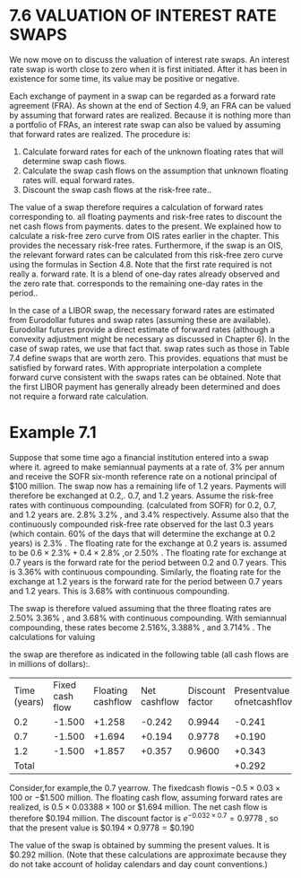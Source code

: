 # 7.6 VALUATION OF INTEREST RATE SWAPS  

We now move on to discuss the valuation of interest rate swaps. An interest rate swap is worth close to zero when it is first initiated. After it has been in existence for some time, its value may be positive or negative.  

Each exchange of payment in a swap can be regarded as a forward rate agreement (FRA). As shown at the end of Section 4.9, an FRA can be valued by assuming that forward rates are realized. Because it is nothing more than a portfolio of FRAs, an interest rate swap can also be valued by assuming that forward rates are realized. The procedure is:  

1. Calculate forward rates for each of the unknown floating rates that will determine swap cash flows.   
2. Calculate the swap cash flows on the assumption that unknown floating rates will. equal forward rates.   
3. Discount the swap cash flows at the risk-free rate..  

The value of a swap therefore requires a calculation of forward rates corresponding to. all floating payments and risk-free rates to discount the net cash flows from payments. dates to the present. We explained how to calculate a risk-free zero curve from OIS rates earlier in the chapter. This provides the necessary risk-free rates. Furthermore, if the swap is an OIS, the relevant forward rates can be calculated from this risk-free zero curve using the formulas in Section 4.8. Note that the first rate required is not really a. forward rate. It is a blend of one-day rates already observed and the zero rate that. corresponds to the remaining one-day rates in the period..  

In the case of a LIBOR swap, the necessary forward rates are estimated from Eurodollar futures and swap rates (assuming these are available). Eurodollar futures provide a direct estimate of forward rates (although a convexity adjustment might be necessary as discussed in Chapter 6). In the case of swap rates, we use that fact that. swap rates such as those in Table 7.4 define swaps that are worth zero. This provides. equations that must be satisfied by forward rates. With appropriate interpolation a complete forward curve consistent with the swaps rates can be obtained. Note that the first LIBOR payment has generally already been determined and does not require a forward rate calculation.  

# Example 7.1  

Suppose that some time ago a financial institution entered into a swap where it. agreed to make semiannual payments at a rate of. $3\%$ per annum and receive the SOFR six-month reference rate on a notional principal of $\$100$ million. The swap now has a remaining life of 1.2 years. Payments will therefore be exchanged at 0.2,. 0.7, and 1.2 years. Assume the risk-free rates with continuous compounding. (calculated from SOFR) for 0.2, 0.7, and 1.2 years are. $2.8\%$ $3.2\%$ , and $3.4\%$ respectively. Assume also that the continuously compounded risk-free rate observed for the last 0.3 years (which contain. $60\%$ of the days that will determine the exchange at 0.2 years) is $2.3\%$ . The floating rate for the exchange at 0.2 years is. assumed to be $0.6\times2.3\%+0.4\times2.8\%$ ,or $2.50\%$ . The floating rate for exchange at 0.7 years is the forward rate for the period between 0.2 and 0.7 years. This is $3.36\%$ with continuous compounding. Similarly, the floating rate for the exchange at 1.2 years is the forward rate for the period between 0.7 years and 1.2 years. This is $3.68\%$ with continuous compounding.  

The swap is therefore valued assuming that the three floating rates are $2.50\%$ $3.36\%$ , and $3.68\%$ with continuous compounding. With semiannual compounding, these rates become $2.516\%,3.388\%$ , and $3.714\%$ . The calculations for valuing  

the swap are therefore as indicated in the following table (all cash flows are in millions of dollars):.   


<html><body><table><tr><td>Time (years)</td><td>Fixed cash flow</td><td>Floating cashflow</td><td>Net cashflow</td><td>Discount factor</td><td>Presentvalue ofnetcashflow</td></tr><tr><td>0.2</td><td>-1.500</td><td>+1.258</td><td>-0.242</td><td>0.9944</td><td>-0.241</td></tr><tr><td>0.7</td><td>-1.500</td><td>+1.694</td><td>+0.194</td><td>0.9778</td><td>+0.190</td></tr><tr><td>1.2</td><td>-1.500</td><td>+1.857</td><td>+0.357</td><td>0.9600</td><td>+0.343</td></tr><tr><td>Total</td><td></td><td></td><td></td><td></td><td>+0.292</td></tr></table></body></html>  

Consider,for example,the 0.7 yearrow. The fixedcash flowis $-0.5\times0.03\times100$ or $-\$1.500$ million. The floating cash flow, assuming forward rates are realized, is $0.5\times0.03388\times100$ or $\$1.694$ million. The net cash flow is therefore $\$0.194$ million. The discount factor is $e^{-0.032\times0.7}=0.9778$ , so that the present value is $\$0.194\times0.9778=\$0.190$  

The value of the swap is obtained by summing the present values. It is $\$0.292$ million. (Note that these calculations are approximate because they do not take account of holiday calendars and day count conventions.)  
